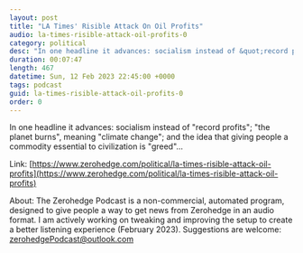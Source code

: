 ```yaml
---
layout: post
title: "LA Times' Risible Attack On Oil Profits"
audio: la-times-risible-attack-oil-profits-0
category: political
desc: "In one headline it advances: socialism instead of &quot;record profits&quot;; &quot;the planet burns&quot;, meaning &quot;climate change&quot;; and the idea that giving people a commodity essential to civilization is &quot;greed&quot;..."
duration: 00:07:47
length: 467
datetime: Sun, 12 Feb 2023 22:45:00 +0000
tags: podcast
guid: la-times-risible-attack-oil-profits-0
order: 0
---
```

In one headline it advances: socialism instead of &quot;record profits&quot;; &quot;the planet burns&quot;, meaning &quot;climate change&quot;; and the idea that giving people a commodity essential to civilization is &quot;greed&quot;...

Link: [https://www.zerohedge.com/political/la-times-risible-attack-oil-profits](https://www.zerohedge.com/political/la-times-risible-attack-oil-profits)

About: The Zerohedge Podcast is a non-commercial, automated program, designed to give people a way to get news from Zerohedge in an audio format.  I am actively working on tweaking and improving the setup to create a better listening experience (February 2023).  Suggestions are welcome: [zerohedgePodcast@outlook.com](mailto:zerohedgePodcast@outlook.com)